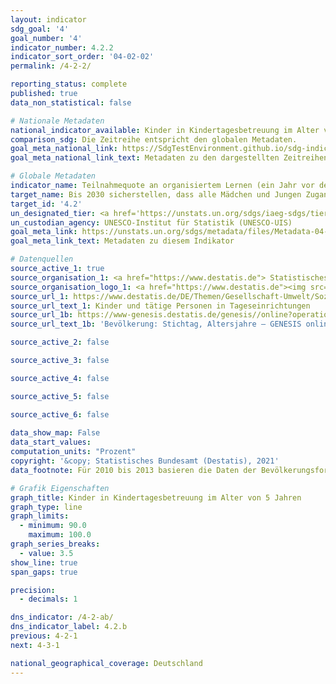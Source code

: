 ```yaml
---
layout: indicator    
sdg_goal: '4'    
goal_number: '4'    
indicator_number: 4.2.2    
indicator_sort_order: '04-02-02'    
permalink: /4-2-2/    

reporting_status: complete    
published: true    
data_non_statistical: false    

# Nationale Metadaten    
national_indicator_available: Kinder in Kindertagesbetreuung im Alter von 5 Jahren    
comparison_sdg: Die Zeitreihe entspricht den globalen Metadaten.    
goal_meta_national_link: https://SdgTestEnvironment.github.io/sdg-indicators/public/MetaDe/4.2.2.pdf    
goal_meta_national_link_text: Metadaten zu den dargestellten Zeitreihen    

# Globale Metadaten    
indicator_name: Teilnahmequote an organisiertem Lernen (ein Jahr vor dem offiziellen Einschulungsalter), nach Geschlecht    
target_name: Bis 2030 sicherstellen, dass alle Mädchen und Jungen Zugang zu hochwertiger frühkindlicher Erziehung, Betreuung und Vorschulbildung erhalten, damit sie auf die Grundschule vorbereitet sind    
target_id: '4.2'    
un_designated_tier: <a href='https://unstats.un.org/sdgs/iaeg-sdgs/tier-classification/' title='Klicken Sie hier um weitere Informationen zur UN-Tier-Klassifikation zu erhalten.'  target='_blank'>Tier I</a>    
un_custodian_agency: UNESCO-Institut für Statistik (UNESCO-UIS)    
goal_meta_link: https://unstats.un.org/sdgs/metadata/files/Metadata-04-02-02.pdf    
goal_meta_link_text: Metadaten zu diesem Indikator        

# Datenquellen
source_active_1: true
source_organisation_1: <a href="https://www.destatis.de"> Statistisches Bundesamt (Destatis) </a>
source_organisation_logo_1: <a href="https://www.destatis.de"><img src="https://g205sdgs.github.io/sdg-indicators/public/OrgImgDe/destatis.png" alt="Logo destatis" style="height:60px; width:148px"/></a>
source_url_1: https://www.destatis.de/DE/Themen/Gesellschaft-Umwelt/Soziales/Kindertagesbetreuung/_inhalt.html#sprg236162
source_url_text_1: Kinder und tätige Personen in Tageseinrichtungen
source_url_1b: https://www-genesis.destatis.de/genesis//online?operation=table&code=12411-0005&bypass=true&language=de
source_url_text_1b: 'Bevölkerung: Stichtag, Altersjahre – GENESIS online 12411-0005'

source_active_2: false

source_active_3: false

source_active_4: false

source_active_5: false

source_active_6: false
    
data_show_map: False    
data_start_values:     
computation_units: "Prozent"    
copyright: '&copy; Statistisches Bundesamt (Destatis), 2021'    
data_footnote: Für 2010 bis 2013 basieren die Daten der Bevölkerungsfortschreibung auf der Volkszählung 1987 (Bundesrepublik Deutschland) sowie dem Bevölkerungsregister mit Stand vom 3. Oktober 1990 (Deutsche Demokratische Republik) und ab 2014 auf dem Zensus 2011.    

# Grafik Eigenschaften    
graph_title: Kinder in Kindertagesbetreuung im Alter von 5 Jahren    
graph_type: line    
graph_limits:
  - minimum: 90.0
    maximum: 100.0
graph_series_breaks:
  - value: 3.5
show_line: true
span_gaps: true

precision:
  - decimals: 1    

dns_indicator: /4-2-ab/
dns_indicator_label: 4.2.b
previous: 4-2-1    
next: 4-3-1    

national_geographical_coverage: Deutschland    
---
```


<span></span>